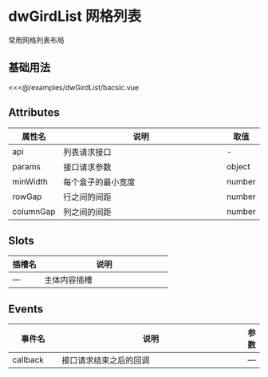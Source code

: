 
# dwGirdList 网格列表

常用网格列表布局

## 基础用法

<<<@/examples/dwGirdList/bacsic.vue

## Attributes

<style>
table th:first-of-type {
    width: 20%;
}
table th:nth-of-type(2) {
    width: 100%;
}
table th:nth-of-type(3) {
    width: 100px;
}
</style>

| 属性名 | 说明        | 取值     |
|  ----  |-----------|--------|
| api | 列表请求接口    | -      |
| params | 接口请求参数    | object |
| minWidth | 每个盒子的最小宽度 | number |
| rowGap | 行之间的间距    | number     |
| columnGap | 列之间的间距    | number     |

## Slots

| 插槽名                   | 说明     |
| ---------------------- |--------|
| —                      | 主体内容插槽 |

## Events

| 事件名             | 说明	         | 参数 |
| ---------------- |-------------| ---------- |
| callback             | 接口请求结束之后的回调 | —          |